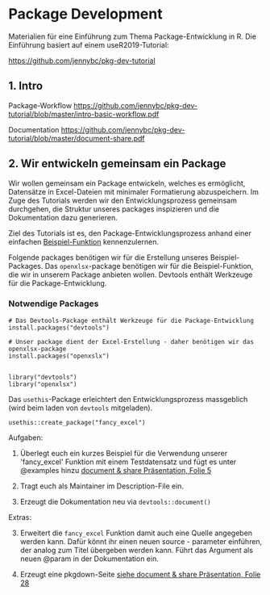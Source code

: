 # Package Development 

Materialien für eine Einführung zum Thema Package-Entwicklung in R. Die Einführung basiert auf einem useR2019-Tutorial:

https://github.com/jennybc/pkg-dev-tutorial

## 1. Intro 

Package-Workflow
https://github.com/jennybc/pkg-dev-tutorial/blob/master/intro-basic-workflow.pdf

Documentation 
https://github.com/jennybc/pkg-dev-tutorial/blob/master/document-share.pdf


## 2. Wir entwickeln gemeinsam ein Package 

Wir wollen gemeinsam ein Package entwickeln, welches es ermöglicht, Datensätze in Excel-Dateien mit minimaler Formatierung abzuspeichern. Im Zuge des Tutorials werden wir den Entwicklungsprozess gemeinsam durchgehen, die Struktur unseres packages inspizieren und die Dokumentation dazu generieren.

Ziel des Tutorials ist es, den Package-Entwicklungsprozess anhand einer einfachen [Beispiel-Funktion](https://github.com/statistikZH/package_development_tutorial/blob/master/fancy_excel.R) kennenzulernen. 

Folgende packages benötigen wir für  die Erstellung unseres Beispiel-Packages. Das `openxlsx`-package benötigen wir für die Beispiel-Funktion, die wir in unserem Package anbieten wollen. Devtools enthält Werkzeuge für die Package-Entwicklung.

### Notwendige Packages

```
# Das Devtools-Package enthält Werkzeuge für die Package-Entwicklung
install.packages("devtools")

# Unser package dient der Excel-Erstellung - daher benötigen wir das openxlsx-package
install.packages("openxslx")


library("devtools")
library("openxlsx")
```

Das `usethis`-Package erleichtert den Entwicklungsprozess massgeblich (wird beim laden von `devtools` mitgeladen).

```
usethis::create_package("fancy_excel")
```

Aufgaben:

1. Überlegt euch ein kurzes Beispiel für die Verwendung unserer 'fancy_excel' Funktion mit einem Testdatensatz und fügt es unter @examples hinzu  [document & share Präsentation, Folie 5](https://github.com/jennybc/pkg-dev-tutorial/blob/master/document-share.pdf)

2. Tragt euch als Maintainer im Description-File ein.

3. Erzeugt die Dokumentation neu via `devtools::document()`

Extras:

3. Erweitert die `fancy_excel` Funktion damit auch eine Quelle angegeben werden kann. Dafür könnt ihr einen neuen source - parameter einführen, der analog zum Titel übergeben werden kann. Führt das Argument als neuen @param in der Dokumentation ein.

4. Erzeugt eine pkgdown-Seite [siehe document & share Präsentation, Folie 28](https://github.com/jennybc/pkg-dev-tutorial/blob/master/document-share.pdf)
